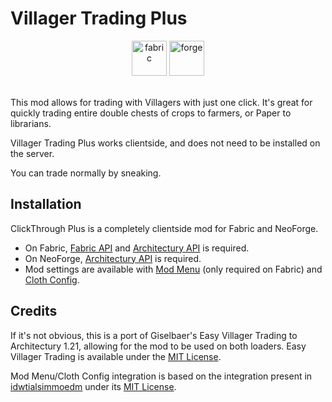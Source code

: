 # Villager Trading Plus

<center text-align='center'>
<a href='https://modrinth.com/mod/clickthrough+/versions?l=fabric'><img alt="fabric" height="56" src="https://cdn.jsdelivr.net/npm/@intergrav/devins-badges@3/assets/cozy/supported/fabric_vector.svg"></a>
<a href='https://modrinth.com/mod/clickthrough+/versions?l=neoforge&l=forge'><img alt="forge" height="56" src="https://resources.godsted.com/modrinth/NeoForge2.svg"></a>

</center><br>

This mod allows for trading with Villagers with just one click. It's great for quickly trading entire double chests of crops to farmers, or Paper to librarians. 

Villager Trading Plus works clientside, and does not need to be installed on the server.

You can trade normally by sneaking.

## Installation

ClickThrough Plus is a completely clientside mod for Fabric and NeoForge.
- On Fabric, [Fabric API](https://modrinth.com/mod/fabric-api) and [Architectury API](https://modrinth.com/mod/architectury-api) is required.
- On NeoForge, [Architectury API](https://modrinth.com/mod/architectury-api) is required.
- Mod settings are available with [Mod Menu](https://modrinth.com/mod/mod-menu) (only required on Fabric) and [Cloth Config](https://modrinth.com/mod/cloth-config).

## Credits

If it's not obvious, this is a port of Giselbaer's Easy Villager Trading to Architectury 1.21, allowing for the mod to be used on both loaders. Easy Villager Trading is available under the [MIT License](https://github.com/gbl/EasierVillagerTrading/blob/fabric_1_20/LICENSE).

Mod Menu/Cloth Config integration is based on the integration present in [idwtialsimmoedm](https://modrinth.com/mod/idwtialsimmoedm) under its [MIT License](https://github.com/gliscowo/idwtialsimmoedm/blob/1.21/LICENSE).
